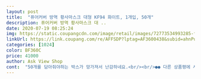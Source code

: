 ```yaml
---
layout: post 
title:  "퓨어커버 방역 황사마스크 대형 KF94 화이트, 1개입, 50개" 
description: 퓨어커버 방역 황사마스크 대 ..
date: 2020-07-19 08:25:24 
img: https://static.coupangcdn.com/image/retail/images/72773534993285-f3ee74d7-237e-4640-a5de-12c6000b619c.jpg 
linkUrl: https://link.coupang.com/re/AFFSDP?lptag=AF3600438&subid=ahnPublicAsk&pageKey=1758002117&itemId=2994037099&vendorItemId=70982326469&traceid=V0-113-a37d685e4e59d850 
categories: [1024] 
color: BF360C 
price: 41000 
author: Ask View Shop 
cont:  "50개를 담아줘야하는 박스가 망가져서 난감하네요.<br/><br/>●● 다른 상품평에 사진 보고 험하게 배달되진 않을까<br/>가격다운되면 더 구매할게요^^<br/>걱정했는데 완전 깔끔하게 배송 왔어요!!^^<br/>구입할수가 없었어요ㅠㅠ<br/>그리고 마스크 면이 진짜 부드러워요.<br/> 오래 껴도 자극없을거 같은 면이에요^^<br/>그리고 입술이 마스크에 닿아요.<br/><br/>꼈을때 각 지지 않고 둥글게 감싸주니 메이크업 해도 잘<br/>남편이 회사에서 받아오기도 해서 모자르게 생활하진 않았지만<br/>다른분들 후기처럼 대형치고 작아요.<br/><br/>다행히 미세먼지에 민감해서 예전에 사둔 마스크도 있었고<br/>다행히 쿠팡비닐에 담겨와서 마스크인거 모르게 배송됐어요.<br/><br/>대형이지만 성인여성얼굴작은 남성에게 추천해요.<br/><br/>립스틱 바르실분들은 참고하세요.<br/><br/>마스크 박스에 송장 붙여서 올까봐 걱정했는데<br/>맘편할거 같아서요 ㅜ<br/>망설이시는 분들은 구매하셔도 후회없을거 같아요 ㅎ<br/>매번 재입고 알림신청을 해놔도 스피드에 밀려서<br/>며칠전부터 개당 1200원대도 판매되고 1094원짜리, 900원짜리까지 봤는데<br/>몇달전에 불안하게 살았던거 생각하면 미리 쟁여두는게<br/>묻지 않을거 같아요 ㅎ<br/>번창하세요♡<br/>빳빳한 느낌은 있어요.<br/>kf94라서??그런듯<br/>샀어요 ㅎㅎ<br/>선선한 가을이 되면 또 모르기에 맘편하게 쟁여두고 싶었어요.<br/><br/>싼가격에 잘 구매했습니다.<br/><br/>안쪽도 부드럽지만 겉에도 부드럽네요 ㅎ 그리고 마스크<br/>얼굴 완전히  싹 가려주네요 ^^<br/>요즘 kf94마스크 중 저렴하면서도 로켓배송!!<br/>요즘 마스크가 거의 장당 1200원이라 좀 부담됐는데<br/>이건 820원으로 살수있어서 kf94라도 미리 쟁여둘려고<br/>이전날 쿠팡의 타제품도 900원대에 구입할 수 있어서 같이 비교샷도 찍어봤어요.<br/><br/>이제품은 개당 8백원대로 최근 제가 찾은 쿠팡 제품중<br/>저 입 안튀어나왔어요ㅎㅎ<br/>저는 얼굴이 작은편인데 저한테 딱맞아요.<br/><br/>저렴해서 무조건 구매했습니다.<br/><br/>착용감은 각이 잡혀 좋아요.<br/><br/>착용해보니 끈 길이도 딱 맞고 마스크 크기는 넓어서<br/>창고에 쟁여두니 마음만은 든든하네요 ㅎㅎ<br/>첫개봉해 펼치니 살짝 새거 약품냄새가 타제품도 그랬으니 용서가되요.<br/><br/>코로나 사태 이후로 몇달만에 마스크를 구매하게 됩니다.<br/><br/>코로나가 이렇게 장기간 지속되는걸 보면 여름지나<br/>크기는 성인 남자가 써도 충분해요^^ 면적이 다른거 보다 좀 넓게 나온거 같아요<br/>하지만 비닐포장으로 와서 박스가 좀 찌그러졌어요ㅠ<br/>한상자에 50개 확실하구요 ㅎㅎ<br/>" 
---
```


